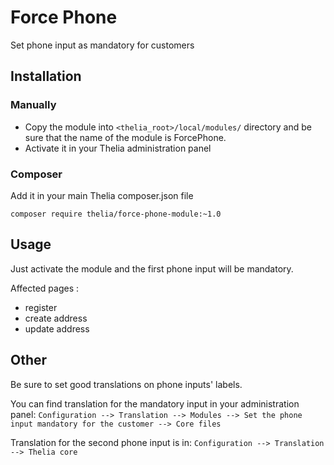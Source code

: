 # Force Phone

Set phone input as mandatory for customers

## Installation

### Manually

* Copy the module into ```<thelia_root>/local/modules/``` directory and be sure that the name of the module is ForcePhone.
* Activate it in your Thelia administration panel

### Composer

Add it in your main Thelia composer.json file

```
composer require thelia/force-phone-module:~1.0
```

## Usage

Just activate the module and the first phone input will be mandatory.

Affected pages :
- register
- create address
- update address

## Other

Be sure to set good translations on phone inputs' labels.

You can find translation for the mandatory input in your administration panel:
` Configuration --> Translation --> Modules --> Set the phone input mandatory for the customer --> Core files `

Translation for the second phone input is in:
` Configuration --> Translation --> Thelia core `
